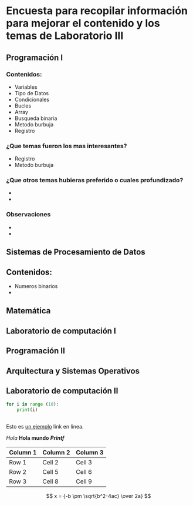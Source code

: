 # Encuesta para recopilar información para mejorar el contenido y los temas de Laboratorio III 
## Programación I 
### Contenidos:
* Variables
* Tipo de Datos
* Condicionales
* Bucles
* Array
* Busqueda binaria
* Metodo burbuja
* Registro
### ¿Que temas fueron los mas interesantes?
* Registro
* Metodo burbuja
### ¿Que otros temas hubieras preferido o cuales profundizado?
* 
*
### Observaciones 
*
*
## Sistemas de Procesamiento de Datos
## Contenidos:
* Numeros binarios
* 

## Matemática

## Laboratorio de computación I

## Programación II

## Arquitectura y Sistemas Operativos

## Laboratorio de computación II


``` python
for i in range (10):
    print(i)
    
```

Esto es  [un ejemplo](http://google.com/ "Algo que poner") link en linea.

*Hola*
**Hola mundo**
***Printf***

| Column 1 | Column 2 | Column 3 |
|----------|----------|----------|
| Row 1    | Cell 2   | Cell 3   |
| Row 2    | Cell 5   | Cell 6   |
| Row 3    | Cell 8   | Cell 9   |

$$ x = {-b \pm \sqrt{b^2-4ac} \over 2a} $$